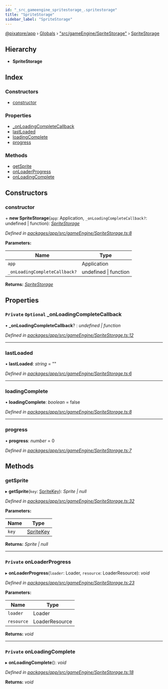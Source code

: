 ```yaml
---
id: "_src_gameengine_spritestorage_.spritestorage"
title: "SpriteStorage"
sidebar_label: "SpriteStorage"
---
```


[@pixatore/app](../index.md) › [Globals](../globals.md) › ["src/gameEngine/SpriteStorage"](../modules/_src_gameengine_spritestorage_.md) › [SpriteStorage](_src_gameengine_spritestorage_.spritestorage.md)

## Hierarchy

* **SpriteStorage**

## Index

### Constructors

* [constructor](_src_gameengine_spritestorage_.spritestorage.md#constructor)

### Properties

* [_onLoadingCompleteCallback](_src_gameengine_spritestorage_.spritestorage.md#private-optional-_onloadingcompletecallback)
* [lastLoaded](_src_gameengine_spritestorage_.spritestorage.md#lastloaded)
* [loadingComplete](_src_gameengine_spritestorage_.spritestorage.md#loadingcomplete)
* [progress](_src_gameengine_spritestorage_.spritestorage.md#progress)

### Methods

* [getSprite](_src_gameengine_spritestorage_.spritestorage.md#getsprite)
* [onLoaderProgress](_src_gameengine_spritestorage_.spritestorage.md#private-onloaderprogress)
* [onLoadingComplete](_src_gameengine_spritestorage_.spritestorage.md#private-onloadingcomplete)

## Constructors

###  constructor

\+ **new SpriteStorage**(`app`: Application, `_onLoadingCompleteCallback?`: undefined | function): *[SpriteStorage](_src_gameengine_spritestorage_.spritestorage.md)*

*Defined in [packages/app/src/gameEngine/SpriteStorage.ts:8](https://github.com/will-hart/pixatore/blob/9f2e114/packages/app/src/gameEngine/SpriteStorage.ts#L8)*

**Parameters:**

Name | Type |
------ | ------ |
`app` | Application |
`_onLoadingCompleteCallback?` | undefined &#124; function |

**Returns:** *[SpriteStorage](_src_gameengine_spritestorage_.spritestorage.md)*

## Properties

### `Private` `Optional` _onLoadingCompleteCallback

• **_onLoadingCompleteCallback**? : *undefined | function*

*Defined in [packages/app/src/gameEngine/SpriteStorage.ts:12](https://github.com/will-hart/pixatore/blob/9f2e114/packages/app/src/gameEngine/SpriteStorage.ts#L12)*

___

###  lastLoaded

• **lastLoaded**: *string* = ""

*Defined in [packages/app/src/gameEngine/SpriteStorage.ts:6](https://github.com/will-hart/pixatore/blob/9f2e114/packages/app/src/gameEngine/SpriteStorage.ts#L6)*

___

###  loadingComplete

• **loadingComplete**: *boolean* = false

*Defined in [packages/app/src/gameEngine/SpriteStorage.ts:8](https://github.com/will-hart/pixatore/blob/9f2e114/packages/app/src/gameEngine/SpriteStorage.ts#L8)*

___

###  progress

• **progress**: *number* = 0

*Defined in [packages/app/src/gameEngine/SpriteStorage.ts:7](https://github.com/will-hart/pixatore/blob/9f2e114/packages/app/src/gameEngine/SpriteStorage.ts#L7)*

## Methods

###  getSprite

▸ **getSprite**(`key`: [SpriteKey](../enums/_src_gameengine_spritemap_.spritekey.md)): *Sprite | null*

*Defined in [packages/app/src/gameEngine/SpriteStorage.ts:32](https://github.com/will-hart/pixatore/blob/9f2e114/packages/app/src/gameEngine/SpriteStorage.ts#L32)*

**Parameters:**

Name | Type |
------ | ------ |
`key` | [SpriteKey](../enums/_src_gameengine_spritemap_.spritekey.md) |

**Returns:** *Sprite | null*

___

### `Private` onLoaderProgress

▸ **onLoaderProgress**(`loader`: Loader, `resource`: LoaderResource): *void*

*Defined in [packages/app/src/gameEngine/SpriteStorage.ts:23](https://github.com/will-hart/pixatore/blob/9f2e114/packages/app/src/gameEngine/SpriteStorage.ts#L23)*

**Parameters:**

Name | Type |
------ | ------ |
`loader` | Loader |
`resource` | LoaderResource |

**Returns:** *void*

___

### `Private` onLoadingComplete

▸ **onLoadingComplete**(): *void*

*Defined in [packages/app/src/gameEngine/SpriteStorage.ts:18](https://github.com/will-hart/pixatore/blob/9f2e114/packages/app/src/gameEngine/SpriteStorage.ts#L18)*

**Returns:** *void*
